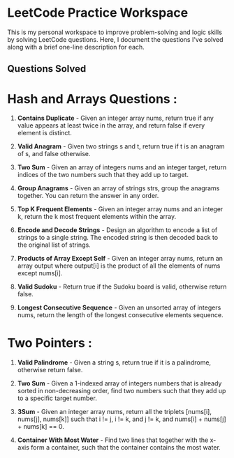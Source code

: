 # LeetCode Practice Workspace

This is my personal workspace to improve problem-solving and logic skills by solving LeetCode questions. Here, I document the questions I've solved along with a brief one-line description for each.

## Questions Solved

# Hash and Arrays Questions : 

1. **Contains Duplicate** - Given an integer array nums, return true if any value appears at least twice in the array, and return false if every element is distinct.

2. **Valid Anagram** - Given two strings s and t, return true if t is an anagram of s, and false otherwise.

3. **Two Sum** - Given an array of integers nums and an integer target, return indices of the two numbers such that they add up to target.

4. **Group Anagrams** - Given an array of strings strs, group the anagrams together. You can return the answer in any order.

5. **Top K Frequent Elements** - Given an integer array nums and an integer k, return the k most frequent elements within the array.

6. **Encode and Decode Strings** - Design an algorithm to encode a list of strings to a single string. The encoded string is then decoded back to the original list of strings.

7. **Products of Array Except Self** - Given an integer array nums, return an array output where output[i] is the product of all the elements of nums except nums[i].

8. **Valid Sudoku** - Return true if the Sudoku board is valid, otherwise return false.

9. **Longest Consecutive Sequence** - Given an unsorted array of integers nums, return the length of the longest consecutive elements sequence.

# Two Pointers :

1. **Valid Palindrome** - Given a string s, return true if it is a palindrome, otherwise return false.

2. **Two Sum** - Given a 1-indexed array of integers numbers that is already sorted in non-decreasing order, find two numbers such that they add up to a specific target number.

3. **3Sum** - Given an integer array nums, return all the triplets [nums[i], nums[j], nums[k]] such that i != j, i != k, and j != k, and nums[i] + nums[j] + nums[k] == 0.

4. **Container With Most Water** - Find two lines that together with the x-axis form a container, such that the container contains the most water.